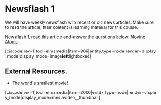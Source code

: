 # Newsflash 1

We will have weekly newsflash with recent or old news articles. Make sure to read the article, their content is learning material for this course.

Newsflash 1, read this article and answer the questions below: [Moving Atoms](http://www.nytimes.com/1990/04/05/us/2-researchers-spell-ibm-atom-by-atom.html?pagewanted=print&src=pm)

\[ciscode\|rev=1\|tool=elmsmedia\|item=809\|entity\_type=node\|render=display\_mode\|display\_mode=image**left**lightboxed\]

## External Resources.

* The world's smallest movie!

\[ciscode\|rev=1\|tool=elmsmedia\|item=2066\|entity\_type=node\|render=display\_mode\|display\_mode=mediavideo\_\_thumbnail\]

